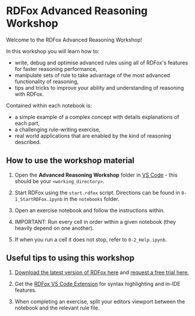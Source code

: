 # RDFox Advanced Reasoning Workshop

Welcome to the RDFox Advanced Reasoning Workshop!

In this workshop you will learn how to:
- write, debug and optimise advanced rules using all of RDFox's features for faster reasoning performance,
- manipulate sets of rule to take advantage of the most advanced functionality of reasoning,
- tips and tricks to improve your ability and understanding of reasoning with RDFox.

Contained within each notebook is:
- a simple example of a complex concept with details explanations of each part,
- a challenging rule-writing exercise,
- real world applications that are enabled by the kind of reasoning described.

## How to use the workshop material

1. Open the **Advanced Reasoning Workshop** folder in [VS Code](https://code.visualstudio.com/) - this should be your `<working_directory>`.

2. Start RDFox using the `start.rdfox` script. Directions can be found in `0-1_StartRDFox.ipynb` in the `notebooks` folder.

3. Open an exercise notebook and follow the instructions within.

4. IMPORTANT: Run every cell in order within a given notebook (they heavily depend on one another).

5. If when you run a cell it does not stop, refer to `0-2_Help.ipynb`.

## Useful tips to using this workshop

1. [Download the latest version of RDFox here](https://www.oxfordsemantic.tech/download) and [request a free trial here.](https://www.oxfordsemantic.tech/free-trial)

2. Get the [RDFox VS Code Extension](https://marketplace.visualstudio.com/items?itemName=rdfox.rdfox-rdf) for syntax highlighting and in-IDE features.

3. When completing an exercise, split your editors viewport between the notebook and the relevant rule file.